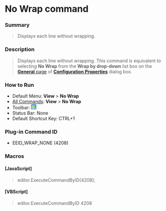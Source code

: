 # No Wrap command

### Summary

> Displays each line without wrapping.

### Description

> Displays each line without wrapping. This command is equivalent to
> selecting **No Wrap** from the
> **Wrap by drop-down** list box
> on the [**General** page](../../dlg/properties/general/index)
> of **[Configuration Properties](../../dlg/properties/index)** dialog box.

### How to Run

- Default Menu: **View** \> **No Wrap**
- [All Commands](../tools/all_commands): **View** >
**No Wrap**
- Toolbar: ![](../../images/wrapnone.gif)
- Status Bar: None
- Default Shortcut Key: CTRL+1

### Plug-in Command ID

- EEID\_WRAP\_NONE (4208)

### Macros

#### \[JavaScript\]

> editor.ExecuteCommandByID(4208);

#### \[VBScript\]

> editor.ExecuteCommandByID 4208
